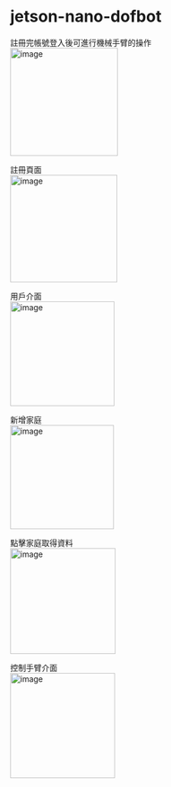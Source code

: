 # jetson-nano-dofbot
註冊完帳號登入後可進行機械手臂的操作  
<img width="192" alt="image" src="https://user-images.githubusercontent.com/88382512/168276189-19f4d329-999c-4016-9d55-44fb51487c51.png">  

註冊頁面  
<img width="191" alt="image" src="https://user-images.githubusercontent.com/88382512/168276227-38fe175e-3bed-415f-945a-b908ace40f49.png">  

用戶介面  
<img width="186" alt="image" src="https://user-images.githubusercontent.com/88382512/168276315-2638d579-9808-4874-a515-5933841b382e.png">  

新增家庭  
<img width="185" alt="image" src="https://user-images.githubusercontent.com/88382512/168276349-67f49493-aceb-4edb-a3e1-285112fc3bd4.png">  

點擊家庭取得資料  
<img width="188" alt="image" src="https://user-images.githubusercontent.com/88382512/168276417-6e9c421a-dac7-4dc5-96a9-00baecd41179.png">  

控制手臂介面  
<img width="187" alt="image" src="https://user-images.githubusercontent.com/88382512/168276478-c431c940-008b-4075-899d-efb5193a7822.png">

